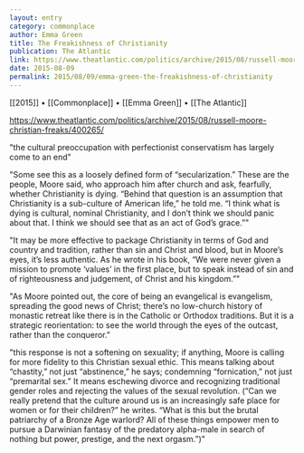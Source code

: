 ```yaml
---
layout: entry
category: commonplace
author: Emma Green
title: The Freakishness of Christianity
publication: The Atlantic
link: https://www.theatlantic.com/politics/archive/2015/08/russell-moore-christian-freaks/400265/
date: 2015-08-09
permalink: 2015/08/09/emma-green-the-freakishness-of-christianity
---
```


[[2015]] • [[Commonplace]] • [[Emma Green]] • [[The Atlantic]] 

https://www.theatlantic.com/politics/archive/2015/08/russell-moore-christian-freaks/400265/

"the cultural preoccupation with perfectionist conservatism has largely come to an end"

"Some see this as a loosely defined form of “secularization.” These are the people, Moore said, who approach him after church and ask, fearfully, whether Christianity is dying. “Behind that question is an assumption that Christianity is a sub-culture of American life,” he told me. “I think what is dying is cultural, nominal Christianity, and I don’t think we should panic about that. I think we should see that as an act of God’s grace.”"

"It may be more effective to package Christianity in terms of God and country and tradition, rather than sin and Christ and blood, but in Moore’s eyes, it’s less authentic. As he wrote in his book, “We were never given a mission to promote ‘values’ in the first place, but to speak instead of sin and of righteousness and judgement, of Christ and his kingdom.”"

"As Moore pointed out, the core of being an evangelical is evangelism, spreading the good news of Christ; there’s no low-church history of monastic retreat like there is in the Catholic or Orthodox traditions. But it is a strategic reorientation: to see the world through the eyes of the outcast, rather than the conqueror."

"this response is not a softening on sexuality; if anything, Moore is calling for more fidelity to this Christian sexual ethic. This means talking about “chastity,” not just “abstinence,” he says; condemning “fornication,” not just “premarital sex.” It means eschewing divorce and recognizing traditional gender roles and rejecting the values of the sexual revolution. (“Can we really pretend that the culture around us is an increasingly safe place for women or for their children?” he writes. “What is this but the brutal patriarchy of a Bronze Age warlord? All of these things empower men to pursue a Darwinian fantasy of the predatory alpha-male in search of nothing but power, prestige, and the next orgasm.”)"